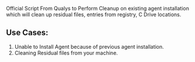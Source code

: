 Official Script From Qualys to Perform Cleanup on existing agent installation which will clean up residual files, entries from registry, C Drive locations.

Use Cases:
----------
1. Unable to Install Agent because of previous agent installation.
2. Cleaning Residual files from your machine.
